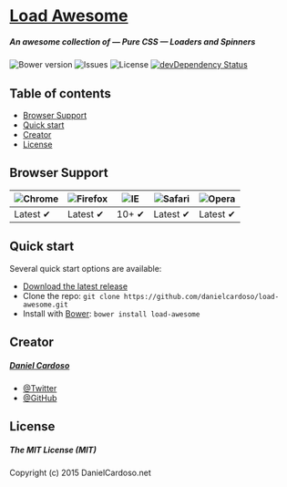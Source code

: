 # [Load Awesome](http://github.danielcardoso.net/load-awesome/)

##### An awesome collection of — Pure CSS — Loaders and Spinners


![Bower version](https://img.shields.io/bower/v/load-awesome.svg?style=flat-square)
![Issues](https://img.shields.io/github/issues/danielcardoso/load-awesome.svg?style=flat-square)
![License](https://img.shields.io/github/license/danielcardoso/load-awesome.svg?style=flat-square)
[![devDependency Status](https://img.shields.io/david/dev/danielcardoso/load-awesome.svg?style=flat-square)](https://david-dm.org/danielcardoso/load-awesome#info=devDependencies)


## Table of contents
- [Browser Support](#browser-support)
- [Quick start](#quick-start)
- [Creator](#creator)
- [License](#license)


## Browser Support
![Chrome](https://raw.github.com/alrra/browser-logos/master/chrome/chrome_48x48.png) | ![Firefox](https://raw.github.com/alrra/browser-logos/master/firefox/firefox_48x48.png) | ![IE](https://raw.github.com/alrra/browser-logos/master/internet-explorer/internet-explorer_48x48.png) | ![Safari](https://raw.github.com/alrra/browser-logos/master/safari/safari_48x48.png) | ![Opera](https://raw.github.com/alrra/browser-logos/master/opera/opera_48x48.png)
--- | --- | --- | --- | --- |
Latest ✔ | Latest ✔ | 10+ ✔ | Latest ✔ | Latest ✔ |


## Quick start
Several quick start options are available:
- [Download the latest release](https://github.com/danielcardoso/load-awesome/releases/latest)
- Clone the repo: `git clone https://github.com/danielcardoso/load-awesome.git`
- Install with [Bower](http://bower.io): `bower install load-awesome`


## Creator
##### [Daniel Cardoso](http://www.danielcardoso.net)
- [@Twitter](https://twitter.com/DanielCardoso)
- [@GitHub](https://github.com/DanielCardoso)


## License
##### The MIT License (MIT)
Copyright (c) 2015 DanielCardoso.net
